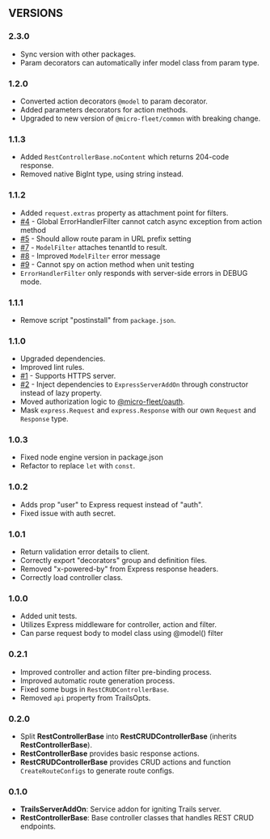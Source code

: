 ## VERSIONS


### 2.3.0
- Sync version with other packages.
- Param decorators can automatically infer model class from param type.

### 1.2.0
- Converted action decorators `@model` to param decorator.
- Added parameters decorators for action methods.
- Upgraded to new version of `@micro-fleet/common` with breaking change.

### 1.1.3
- Added `RestControllerBase.noContent` which returns 204-code response.
- Removed native BigInt type, using string instead.

### 1.1.2
- Added `request.extras` property as attachment point for filters.
- [#4](https://github.com/gennovative/micro-fleet-web/issues/4) - Global ErrorHandlerFilter cannot catch async exception from action method
- [#5](https://github.com/gennovative/micro-fleet-web/issues/5) - Should allow route param in URL prefix setting
- [#7](https://github.com/gennovative/micro-fleet-web/issues/7) - `ModelFilter` attaches tenantId to result.
- [#8](https://github.com/gennovative/micro-fleet-web/issues/8) - Improved `ModelFilter` error message
- [#9](https://github.com/gennovative/micro-fleet-web/issues/9) - Cannot spy on action method when unit testing
- `ErrorHandlerFilter` only responds with server-side errors in DEBUG mode.

### 1.1.1
- Remove script "postinstall" from `package.json`.

### 1.1.0
- Upgraded dependencies.
- Improved lint rules.
- [#1](https://github.com/gennovative/micro-fleet-web/issues/1) - Supports HTTPS server.
- [#2](https://github.com/gennovative/micro-fleet-web/issues/2) - Inject dependencies to `ExpressServerAddOn` through constructor instead of lazy property.
- Moved authorization logic to [@micro-fleet/oauth](https://github.com/gennovative/micro-fleet-oauth).
- Mask `express.Request` and `express.Response` with our own `Request` and `Response` type.

### 1.0.3
- Fixed node engine version in package.json
- Refactor to replace `let` with `const`.

### 1.0.2
- Adds prop "user" to Express request instead of "auth".
- Fixed issue with auth secret.

### 1.0.1
- Return validation error details to client.
- Correctly export "decorators" group and definition files.
- Removed "x-powered-by" from Express response headers.
- Correctly load controller class.

### 1.0.0
- Added unit tests.
- Utilizes Express middleware for controller, action and filter.
- Can parse request body to model class using @model() filter

### 0.2.1
- Improved controller and action filter pre-binding process.
- Improved automatic route generation process.
- Fixed some bugs in `RestCRUDControllerBase`.
- Removed `api` property from TrailsOpts.

### 0.2.0
- Split **RestControllerBase** into **RestCRUDControllerBase** (inherits **RestControllerBase**).
- **RestControllerBase** provides basic response actions.
- **RestCRUDControllerBase** provides CRUD actions and function `CreateRouteConfigs` to generate route configs.

### 0.1.0
- **TrailsServerAddOn**: Service addon for igniting Trails server.
- **RestControllerBase**: Base controller classes that handles REST CRUD endpoints.